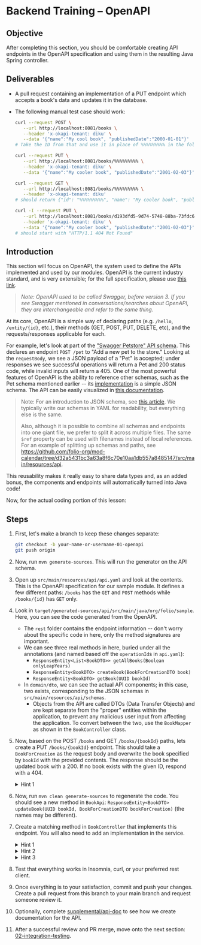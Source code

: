 # Backend Training – OpenAPI

## Objective

After completing this section, you should be comfortable creating API endpoints in the OpenAPI
specification and using them in the resulting Java Spring controller.

## Deliverables

- A pull request containing an implementation of a PUT endpoint which accepts a book's data and
  updates it in the database.
- The following manual test case should work:

  ```sh
  curl --request POST \
     --url http://localhost:8081/books \
     --header 'x-okapi-tenant: diku' \
     --data '{"name":"My cool book", "publishedDate":"2000-01-01"}'
  # Take the ID from that and use it in place of %%%%%%%%% in the following:

  curl --request PUT \
     --url http://localhost:8081/books/%%%%%%%%% \
     --header 'x-okapi-tenant: diku' \
     --data '{"name":"My cooler book", "publishedDate":"2001-02-03"}'

  curl --request GET \
     --url http://localhost:8081/books/%%%%%%%%% \
     --header 'x-okapi-tenant: diku'
  # should return {"id": "%%%%%%%%%", "name": "My cooler book", "publishedDate": "2001-02-03"}

  curl -I --request PUT \
     --url http://localhost:8081/books/d193dfd5-9d74-5748-88ba-73fdc6914ebc \
     --header 'x-okapi-tenant: diku' \
     --data '{"name":"My cooler book", "publishedDate":"2001-02-03"}'
  # should start with "HTTP/1.1 404 Not Found"
  ```

## Introduction

This section will focus on OpenAPI, the system used to define the APIs implemented and used by our
modules. OpenAPI is the current industry standard, and is very extensible; for the full
specification, please use [this link](https://spec.openapis.org/oas/latest.html).

> _Note: OpenAPI used to be called Swagger, before version 3. If you see Swagger mentioned in
> conversations/searches about OpenAPI, they are interchangeable and refer to the same thing._

At its core, OpenAPI is a simple way of declaring paths (e.g. `/hello`, `/entity/{id}`, etc.), their
methods (GET, POST, PUT, DELETE, etc), and the requests/responses applicable for each.

For example, let's look at part of the
["Swagger Petstore" API schema](https://github.com/swagger-api/swagger-petstore/blob/568715cb2f69a001808ea32a2489011214b51959/src/main/resources/openapi.yaml#L35-L65).
This declares an endpoint `POST /pet` to "Add a new pet to the store." Looking at the `requestBody`,
we see a JSON payload of a "Pet" is accepted; under responses we see successful operations will
return a Pet and 200 status code, while invalid inputs will return a 405. One of the most powerful
features of OpenAPI is the ability to reference other schemas, such as the Pet schema mentioned
earlier -- its
[implementation](https://github.com/swagger-api/swagger-petstore/blob/568715cb2f69a001808ea32a2489011214b51959/src/main/resources/openapi.yaml#L736-L776)
is a simple JSON schema. The API can be easily visualized in
[this documentation](https://petstore3.swagger.io/).

> Note: For an introduction to JSON schema, see
> [this article](https://json-schema.org/learn/getting-started-step-by-step.html). We typically
> write our schemas in YAML for readability, but everything else is the same.
>
> Also, although it is possible to combine all schemas and endpoints into one giant file, we prefer
> to split it across multiple files. The same `$ref` property can be used with filenames instead of
> local references. For an example of splitting up schemas and paths, see
> https://github.com/folio-org/mod-calendar/tree/d32a5431bc3a63a8f6c70e10aa1db557a8485147/src/main/resources/api.

This reusability makes it really easy to share data types and, as an added bonus, the components and
endpoints will automatically turned into Java code!

Now, for the actual coding portion of this lesson:

## Steps

1. First, let's make a branch to keep these changes separate:

   ```sh
   git checkout -b your-name-or-username-01-openapi
   git push origin
   ```

1. Now, run `mvn generate-sources`. This will run the generator on the API schema.
1. Open up `src/main/resources/api/api.yaml` and look at the contents. This is the OpenAPI
   specification for our sample module. It defines a few different paths: `/books` has the `GET` and
   `POST` methods while `/books/{id}` has `GET` only.
1. Look in `target/generated-sources/api/src/main/java/org/folio/sample`. Here, you can see the code
   generated from the OpenAPI.
   - The `rest` folder contains the endpoint information -- don't worry about the specific code in
     here, only the method signatures are important.
   - We can see three real methods in here, buried under all the annotations (and named based off
     the `operationId`s in `api.yaml`):
     - `ResponseEntity<List<BookDTO>> getAllBooks(Boolean onlyLeapYears)`
     - `ResponseEntity<BookDTO> createBook(BookForCreationDTO book)`
     - `ResponseEntity<BookDTO> getBook(UUID bookId)`
   - In `domain/dto`, we can see the actual API components; in this case, two exists, corresponding
     to the JSON schemas in `src/main/resources/api/schemas`.
     - Objects from the API are called DTOs (Data Transfer Objects) and are kept separate from the
       "proper" entities within the application, to prevent any malicious user input from affecting
       the application. To convert between the two, use the `BookMapper` as shown in the
       `BookController` class.
1. Now, based on the POST `/books` and GET `/books/{bookId}` paths, lets create a PUT
   `/books/{bookId}` endpoint. This should take a `BookForCreation` as the request body and
   overwrite the book specified by `bookId` with the provided contents. The response should be the
   updated book with a 200. If no book exists with the given ID, respond with a 404.

   <details>
      <summary>Hint 1</summary>

   You will need a `requestBody` and `parameters` for the path.

   </details>

1. Now, run `mvn clean generate-sources` to regenerate the code. You should see a new method in
   `BookApi`: `ResponseEntity<BookDTO> updateBook(UUID bookId, BookForCreationDTO bookForCreation)`
   (the names may be different).
1. Create a matching method in `BookController` that implements this endpoint. You will also need to
   add an implementation in the service.
   <details>
   <summary>Hint 1</summary>

   First, get the book from the database, throwing a not found exception if it is not there (using
   `Optional`'s `orElseThrow`).
   </details>

   <details>
   <summary>Hint 2</summary>

   Once you have the current book, copy the name and published date from the one provided from the
   API.
   </details>

   <details>
   <summary>Hint 3</summary>

   Save the resulting book (the same way `createBook` does).
   </details>

1. Test that everything works in Insomnia, curl, or your preferred rest client.
1. Once everything is to your satisfaction, commit and push your changes. Create a pull request from
   this branch to your main branch and request someone review it.
1. Optionally, complete [supplemental/api-doc](supplemental/api-doc.md) to see how we create
   documentation for the API.
1. After a successful review and PR merge, move onto the next section:
   [02-integration-testing](02-integration-testing.md).
